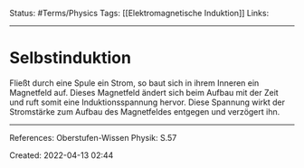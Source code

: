 Status: #Terms/Physics 
Tags: [[Elektromagnetische Induktion]] 
Links:
___
# Selbstinduktion
Fließt durch eine Spule ein Strom, so baut sich in ihrem Inneren ein Magnetfeld auf.
Dieses Magnetfeld ändert sich beim Aufbau mit der Zeit und ruft somit eine Induktionsspannung hervor.
Diese Spannung wirkt der Stromstärke zum Aufbau des Magnetfeldes entgegen und verzögert ihn.

---
References: 
Oberstufen-Wissen Physik: S.57

Created: 2022-04-13 02:44
